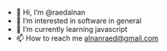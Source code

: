 - 👋 Hi, I’m @raedalnan
- 👀 I’m interested in software in general
- 🌱 I’m currently learning javascript
- 📫 How to reach me alnanraed@gmail.com

<!---
raedalnan/raedalnan is a ✨ special ✨ repository because its `README.md` (this file) appears on your GitHub profile.
You can click the Preview link to take a look at your changes.
--->
